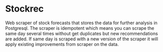 # Stockrec

Web scraper of stock forecasts that stores the data for further analysis in Postgresql.
The scraper is idempotent which means you can scrape the same day several times without
get duplicates but new recommendations are added. If same day is scraped with a new version
of the scraper it will apply existing improvements from scraper on the data.


